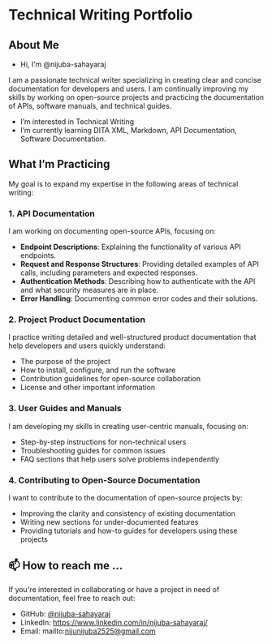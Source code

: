 # Technical Writing Portfolio

## About Me

- Hi, I’m @nijuba-sahayaraj

I am a passionate technical writer specializing in creating clear and concise documentation for developers and users.
I am continually improving my skills by working on open-source projects and practicing the documentation of APIs, software manuals, and technical guides.

- I’m interested in Technical Writing
- I’m currently learning DITA XML, Markdown, API Documentation, Software Documentation.

## What I’m Practicing
My goal is to expand my expertise in the following areas of technical writing:

### 1. API Documentation
I am working on documenting open-source APIs, focusing on:
- **Endpoint Descriptions**: Explaining the functionality of various API endpoints.
- **Request and Response Structures**: Providing detailed examples of API calls, including parameters and expected responses.
- **Authentication Methods**: Describing how to authenticate with the API and what security measures are in place.
- **Error Handling**: Documenting common error codes and their solutions.

### 2. Project Product Documentation
I practice writing detailed and well-structured product documentation that help developers and users quickly understand:
- The purpose of the project
- How to install, configure, and run the software
- Contribution guidelines for open-source collaboration
- License and other important information

### 3. User Guides and Manuals
I am developing my skills in creating user-centric manuals, focusing on:
- Step-by-step instructions for non-technical users
- Troubleshooting guides for common issues
- FAQ sections that help users solve problems independently

### 4. Contributing to Open-Source Documentation
I want to contribute to the documentation of open-source projects by:
- Improving the clarity and consistency of existing documentation
- Writing new sections for under-documented features
- Providing tutorials and how-to guides for developers using these projects

## 📫 How to reach me ...
If you're interested in collaborating or have a project in need of documentation, feel free to reach out:
- GitHub: [@nijuba-sahayaraj](https://github.com/nijuba-sahayaraj)
- LinkedIn: https://www.linkedin.com/in/nijuba-sahayaraj/
- Email: mailto:nijunijuba2525@gmail.com

